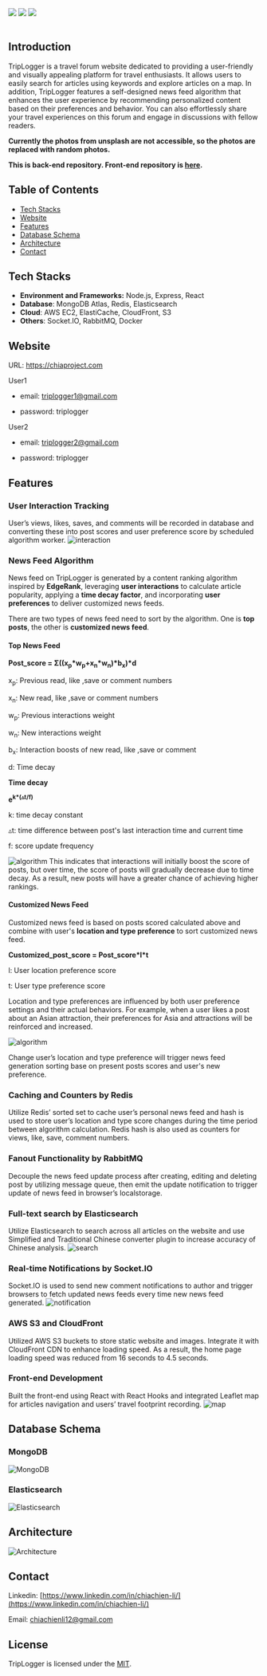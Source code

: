 <div>
   <img src="https://img.shields.io/badge/license-MIT-green">
   <img src="https://img.shields.io/badge/release-v1.0.0-blue">
   <img src="https://img.shields.io/github/last-commit/jiachien1206/TripLogger_Backend?color=orange&logoColor=orange">
</div>
<br>

## Introduction

TripLogger is a travel forum website dedicated to providing a user-friendly and visually appealing platform for travel enthusiasts. It allows users to easily search for articles using keywords and explore articles on a map. In addition, TripLogger features a self-designed news feed algorithm that enhances the user experience by recommending personalized content based on their preferences and behavior. You can also effortlessly share your travel experiences on this forum and engage in discussions with fellow readers.

**Currently the photos from unsplash are not accessible, so the photos are replaced with random photos.**

**This is back-end repository. Front-end repository is [here](https://github.com/jiachien1206/TripLogger_Frontend).**

## Table of Contents

-   [Tech Stacks](#tech-stacks)
-   [Website](#website)
-   [Features](#features)
-   [Database Schema](#database-schema)
-   [Architecture](#architecture)
-   [Contact](#contact)

## Tech Stacks

-   **Environment and Frameworks:** Node.js, Express, React
-   **Database**: MongoDB Atlas, Redis, Elasticsearch
-   **Cloud**: AWS EC2, ElastiCache, CloudFront, S3
-   **Others**: Socket.IO, RabbitMQ, Docker

## Website

URL: https://chiaproject.com

User1

-   email: triplogger1@gmail.com

-   password: triplogger

User2

-   email: triplogger2@gmail.com

-   password: triplogger

## Features

### User Interaction Tracking

User’s views, likes, saves, and comments will be recorded in database and converting these into post scores and user preference score by scheduled algorithm worker.
![interaction](https://triplogger.s3.ap-northeast-1.amazonaws.com/readme/interaction.gif)

### News Feed Algorithm

News feed on TripLogger is generated by a content ranking algorithm inspired by **EdgeRank**,
leveraging **user interactions** to calculate article popularity, applying a **time decay factor**, and
incorporating **user preferences** to deliver customized news feeds.

There are two types of news feed need to sort by the algorithm. One is **top posts**, the other is **customized news feed**.

#### Top News Feed

**Post_score = Σ((x<sub>p</sub>\*w<sub>p</sub>+x<sub>n</sub>\*w<sub>n</sub>)\*b<sub>x</sub>)\*d**

x<sub>p</sub>: Previous read, like ,save or comment numbers

x<sub>n</sub>: New read, like ,save or comment numbers

w<sub>p</sub>: Previous interactions weight

w<sub>n</sub>: New interactions weight

b<sub>x</sub>: Interaction boosts of new read, like ,save or comment

d: Time decay

**Time decay**

**e<sup>k\*(▵t/f)</sup>**

k: time decay constant

▵t: time difference between post's last interaction time and current time

f: score update frequency

![algorithm](https://triplogger.s3.ap-northeast-1.amazonaws.com/readme/algo_demo2.gif)
This indicates that interactions will initially boost the score of posts, but over time, the score of posts will gradually decrease due to time decay. As a result, new posts will have a greater chance of achieving higher rankings.

#### Customized News Feed

Customized news feed is based on posts scored calculated above and combine with user's **location and type preference** to sort customized news feed.

**Customized_post_score = Post_score\*l\*t**

l: User location preference score

t: User type preference score

Location and type preferences are influenced by both user preference settings and their actual behaviors. For example, when a user likes a post about an Asian attraction, their preferences for Asia and attractions will be reinforced and increased.

![algorithm](https://triplogger.s3.ap-northeast-1.amazonaws.com/readme/algo8.gif)

Change user’s location and type preference will trigger news feed generation sorting base on present posts scores and user's new preference.

### Caching and Counters by Redis

Utilize Redis’ sorted set to cache user’s personal news feed and hash is used to store user’s location and type score changes during the time period between algorithm calculation. Redis hash is also used as counters for views, like, save, comment numbers.

### Fanout Functionality by RabbitMQ

Decouple the news feed update process after creating, editing and deleting post by utilizing message queue, then emit the update notification to trigger update of news feed in browser’s localstorage.

### Full-text search by Elasticsearch

Utilize Elasticsearch to search across all articles on the website and use Simplified and Traditional Chinese converter plugin to increase accuracy of Chinese analysis.
![search](https://triplogger.s3.ap-northeast-1.amazonaws.com/readme/search.gif)

### Real-time Notifications by Socket.IO

Socket.IO is used to send new comment notifications to author and trigger browsers to fetch updated news feeds every time new news feed generated.
![notification](https://triplogger.s3.ap-northeast-1.amazonaws.com/readme/notification.gif)

### AWS S3 and CloudFront

Utilized AWS S3 buckets to store static website and images. Integrate it with CloudFront CDN to enhance loading speed. As a result, the home page loading speed was reduced from 16 seconds to 4.5 seconds.

### Front-end Development

Built the front-end using React with React Hooks and integrated Leaflet map for articles navigation and users’ travel footprint recording.
![map](https://triplogger.s3.ap-northeast-1.amazonaws.com/readme/map3.gif)

## Database Schema

### MongoDB

![MongoDB](https://triplogger.s3.ap-northeast-1.amazonaws.com/readme/mongodb.png)

### Elasticsearch

![Elasticsearch](https://triplogger.s3.ap-northeast-1.amazonaws.com/readme/es.png)

## **Architecture**

![Architecture](https://triplogger.s3.ap-northeast-1.amazonaws.com/readme/architecture.png)

## Contact

Linkedin: [https://www.linkedin.com/in/chiachien-li/](https://www.linkedin.com/in/chiachien-li/)

Email: [chiachienli12@gmail.com](mailto:chiachienli12@gmail.com)

## License

TripLogger is licensed under the [MIT](./LICENSE).
